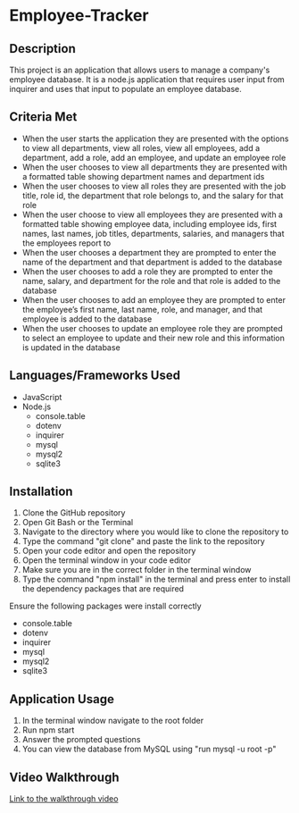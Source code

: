 # Employee-Tracker
## Description
This project is an application that allows users to manage a company's employee database. It is a node.js application that requires user input from inquirer and uses that input to populate an employee database.

## Criteria Met
- When the user starts the application they are presented with the options to view all departments, view all roles, view all employees, add a department, add a role, add an employee, and update an employee role
- When the user chooses to view all departments they are presented with a formatted table showing department names and department ids
- When the user chooses to view all roles they are presented with the job title, role id, the department that role belongs to, and the salary for that role
- When the user choose to view all employees they are presented with a formatted table showing employee data, including employee ids, first names, last names, job titles, departments, salaries, and managers that the employees report to
- When the user chooses a department they are prompted to enter the name of the department and that department is added to the database
- When the user chooses to add a role they are prompted to enter the name, salary, and department for the role and that role is added to the database
- When the user chooses to add an employee they are prompted to enter the employee’s first name, last name, role, and manager, and that employee is added to the database
- When the user chooses to update an employee role they are prompted to select an employee to update and their new role and this information is updated in the database

## Languages/Frameworks Used
- JavaScript
- Node.js
    - console.table
    - dotenv
    - inquirer
    - mysql
    - mysql2
    - sqlite3

## Installation
1. Clone the GitHub repository
2. Open Git Bash or the Terminal
3. Navigate to the directory where you would like to clone the repository to
4. Type the command "git clone" and paste the link to the repository
5. Open your code editor and open the repository
6. Open the terminal window in your code editor
7. Make sure you are in the correct folder in the terminal window
8. Type the command "npm install" in the terminal and press enter to install the dependency packages that are required

Ensure the following packages were install correctly
* console.table
* dotenv
* inquirer
* mysql
* mysql2
* sqlite3

## Application Usage
1. In the terminal window navigate to the root folder
2. Run npm start
3. Answer the prompted questions
4. You can view the database from MySQL using "run mysql -u root -p"

## Video Walkthrough
[Link to the walkthrough video]()